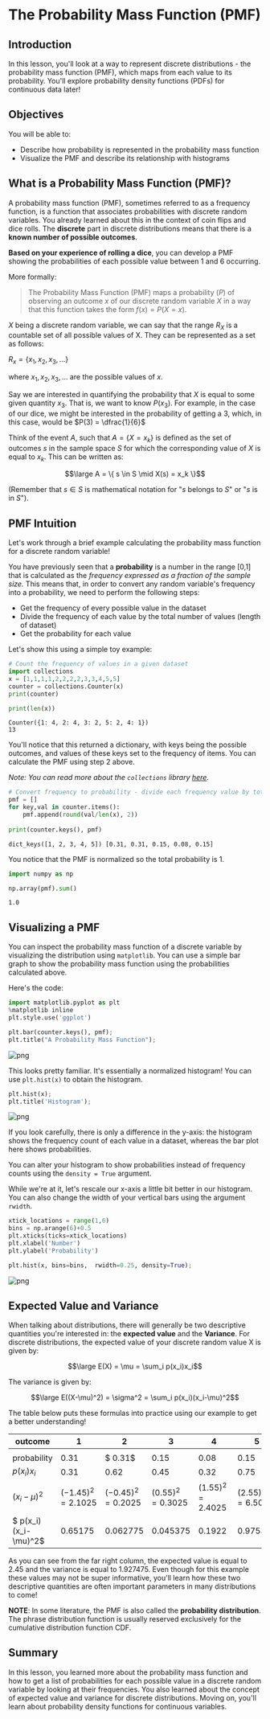 
# The Probability Mass Function (PMF)

## Introduction
In this lesson, you'll look at a way to represent discrete distributions - the probability mass function (PMF), which maps from each value to its probability. You'll explore probability density functions (PDFs) for continuous data later!


## Objectives

You will be able to: 
* Describe how probability is represented in the probability mass function
* Visualize the PMF and describe its relationship with histograms

## What is a Probability Mass Function (PMF)?

A probability mass function (PMF), sometimes referred to as a frequency function, is a function that associates probabilities with discrete random variables. You already learned about this in the context of coin flips and dice rolls. The **discrete** part in discrete distributions means that there is a **known number of possible outcomes**. 

**Based on your experience of rolling a dice**, you can develop a PMF showing the probabilities of each possible value between 1 and 6 occurring.


More formally:

> The Probability Mass Function (PMF) maps a probability ($P$) of observing an outcome $x$ of our discrete random variable $X$ in a way that this function takes the form $f(x) = P(X = x)$.

$X$ being a discrete random variable, we can say that the range $R_X$ is a countable set of all possible values of X. 
They can be represented as a set as follows:

$R_x = \{ x_1,x_2,x_3,\ldots \}$

where $x_1,x_2,x_3,\ldots$ are the possible values of $x$. 


Say we are interested in quantifying the probability that $X$ is equal to some given quantity $x_3$. That is, we want to know $P(x_3)$. For example, in the case of our dice, we might be interested in the probability of getting a 3,  which, in this case, would be $P(3) = \dfrac{1}{6}$

Think of the event $A$, such that  $A = \{ X = x_k \}$ is defined as the set of outcomes $s$ in the sample space $S$ for which the corresponding value of $X$ is equal to $x_k$.  This can be written as:

$$\large A = \{ s \in S \mid X(s) = x_k \}$$

(Remember that $s \in S$ is mathematical notation for "$s$ belongs to $S$" or "$s$ is in $S$"). 

## PMF Intuition

Let's work through a brief example calculating the probability mass function for a discrete random variable!

You have previously seen that a **probability** is a number in the range [0,1] that is calculated as the *frequency expressed as a fraction of the sample size.* This means that, in order to convert any random variable's frequency into a probability, we need to perform the following steps:

* Get the frequency of every possible value in the dataset
* Divide the frequency of each value by the total number of values (length of dataset)
* Get the probability for each value

Let's show this using a simple toy example:


```python
# Count the frequency of values in a given dataset
import collections
x = [1,1,1,1,2,2,2,2,3,3,4,5,5]
counter = collections.Counter(x)
print(counter)

print(len(x))
```

    Counter({1: 4, 2: 4, 3: 2, 5: 2, 4: 1})
    13


You'll notice that this returned a dictionary, with keys being the possible outcomes, and values of these keys set to the frequency of items. You can calculate the PMF using step 2 above. 

_Note: You can read more about the `collections` library [here](https://docs.python.org/3.6/library/collections.html)._


```python
# Convert frequency to probability - divide each frequency value by total number of values
pmf = []
for key,val in counter.items():
    pmf.append(round(val/len(x), 2))
    
print(counter.keys(), pmf)
```

    dict_keys([1, 2, 3, 4, 5]) [0.31, 0.31, 0.15, 0.08, 0.15]


You notice that the PMF is normalized so the total probability is 1.


```python
import numpy as np

np.array(pmf).sum()
```




    1.0



## Visualizing a PMF

You can inspect the probability mass function of a discrete variable by visualizing the distribution using `matplotlib`. You can use a simple bar graph to show the probability mass function using the probabilities calculated above. 

Here's the code:


```python
import matplotlib.pyplot as plt
%matplotlib inline
plt.style.use('ggplot')

plt.bar(counter.keys(), pmf);
plt.title("A Probability Mass Function");
```


![png](index_files/index_7_0.png)


This looks pretty familiar. It's essentially a normalized histogram! You can use `plt.hist(x)` to obtain the histogram.


```python
plt.hist(x);
plt.title('Histogram');
```


![png](index_files/index_9_0.png)


If you look carefully, there is only a difference in the y-axis: the histogram shows the frequency count of each value in a dataset, whereas the bar plot here shows probabilities. 

You can alter your histogram to show probabilities instead of frequency counts using the `density = True` argument. 

While we're at it, let's rescale our x-axis a little bit better in our histogram. You can also change the width of your vertical bars using the argument `rwidth`.


```python
xtick_locations = range(1,6)
bins = np.arange(6)+0.5
plt.xticks(ticks=xtick_locations)
plt.xlabel('Number')
plt.ylabel('Probability')

plt.hist(x, bins=bins,  rwidth=0.25, density=True);
```


![png](index_files/index_11_0.png)


## Expected Value and Variance

When talking about distributions, there will generally be two descriptive quantities you're interested in: the **expected value** and the **Variance**. For discrete distributions, the expected value of your discrete random value X is given by:

$$\large E(X) = \mu = \sum_i p(x_i)x_i$$

The variance is given by:

$$\large E((X-\mu)^2) = \sigma^2 = \sum_i p(x_i)(x_i-\mu)^2$$


The table below puts these formulas into practice using our example to get a better understanding!

| outcome      | 1     | 2     | 3     | 4    | 5     |$\sum$  |
|--------------|-------|-------|-------|------|-------|--------|
|<img width=100/>|<img width=130/>|<img width=130/>|<img width=130/>|<img width=130/>|<img width=130/>|<img width=100/>|
| probability  | $0.31$  |$ 0.31$  | $0.15$  | $0.08$ | $0.15$  |  $ 1$    |
| $p(x_i)x_i$  | $0.31$  | $0.62$  | $0.45$ | $0.32$  |$0.75$   |  $2.45$  |
| $(x_i-\mu)^2$| $(-1.45)^2 = 2.1025$| $(-0.45)^2=0.2025$|$(0.55)^2=0.3025$|$(1.55)^2=2.4025$|$(2.55)^2=6.5025$ |
| $ p(x_i)(x_i-\mu)^2$|$0.65175$|$0.062775$|$0.045375$|$0.1922$|$0.975375$|$1.927475$|

As you can see from the far right column, the expected value is equal to 2.45 and the variance is equal to 1.927475. Even though for this example these values may not be super informative, you'll learn how these two descriptive quantities are often important parameters in many distributions to come!

**NOTE**: In some literature, the PMF is also called the **probability distribution**. The phrase distribution function is usually reserved exclusively for the cumulative distribution function CDF. 

## Summary

In this lesson, you learned more about the probability mass function and how to get a list of probabilities for each possible value in a discrete random variable by looking at their frequencies. You also learned about the concept of expected value and variance for discrete distributions. Moving on, you'll learn about probability density functions for continuous variables.
